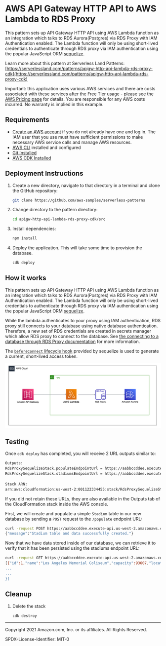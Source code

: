 # AWS API Gateway HTTP API to AWS Lambda to RDS Proxy

This pattern sets up API Gateway HTTP API using AWS Lambda function as an integration which talks to RDS Aurora(Postgres) via RDS Proxy
with IAM Authentication enabled. The Lambda function will only be using short-lived credentials to authenticate through RDS proxy via IAM authentication using the popular JavaScript ORM [sequelize](https://sequelize.org).

Learn more about this pattern at Serverless Land Patterns: [https://serverlessland.com/patterns/apigw-http-api-lambda-rds-proxy-cdk](https://serverlessland.com/patterns/apigw-http-api-lambda-rds-proxy-cdk)

Important: this application uses various AWS services and there are costs associated with these services after the Free Tier usage - please see the [AWS Pricing page](https://aws.amazon.com/pricing/) for details. You are responsible for any AWS costs incurred. No warranty is implied in this example.

## Requirements

* [Create an AWS account](https://portal.aws.amazon.com/gp/aws/developer/registration/index.html) if you do not already have one and log in. The IAM user that you use must have sufficient permissions to make necessary AWS service calls and manage AWS resources.
* [AWS CLI](https://docs.aws.amazon.com/cli/latest/userguide/install-cliv2.html) installed and configured
* [Git Installed](https://git-scm.com/book/en/v2/Getting-Started-Installing-Git)
* [AWS CDK Installed](https://docs.aws.amazon.com/cdk/latest/guide/getting_started.html#getting_started_install)

## Deployment Instructions

1. Create a new directory, navigate to that directory in a terminal and clone the GitHub repository:
    ``` bash
    git clone https://github.com/aws-samples/serverless-patterns
    ```
2. Change directory to the pattern directory:
    ```bash
    cd apigw-http-api-lambda-rds-proxy-cdk/src
    ```
3. Install dependencies:
    ```bash
    npm install
    ```
4. Deploy the application. This will take some time to provision the database.
    ```bash
    cdk deploy
    ```

## How it works

This pattern sets up API Gateway HTTP API using AWS Lambda function as an integration which talks to RDS Aurora(Postgres) via RDS Proxy
with IAM Authentication enabled. The Lambda function will only be using short-lived credentials to authenticate through RDS proxy via IAM authentication using the popular JavaScript ORM [sequelize](https://sequelize.org).

While the lambda authenticates to your proxy using IAM authentication, RDS proxy still connects to your database using native database authentication. Therefore, a new set of RDS credentials are created in secrets manager which allow RDS proxy to connect to the database. See [the connecting to a database through RDS Proxy documentation](https://docs.aws.amazon.com/AmazonRDS/latest/AuroraUserGuide/rds-proxy-setup.html#rds-proxy-iam-setup) for more information.

The [`beforeConnect` lifecycle hook](./src/lambda/sequelize.ts#L26) provided by sequelize is used to generate a current, short-lived access token.

![architecture.png](architecture.png)

## Testing

Once `cdk deploy` has completed, you will receive 2 URL outputs similar to:

```bash
Outputs:
RdsProxySequelizeStack.populateEndpointUrl = https://aabbccddee.execute-api.us-west-2.amazonaws.com/populate
RdsProxySequelizeStack.stadiumsEndpointUrl = https://aabbccddee.execute-api.us-west-2.amazonaws.com/

Stack ARN:
arn:aws:cloudformation:us-west-2:001122334455:stack/RdsProxySequelizeStack/11111111-1111-1111-1111-111111111111
```

If you did not retain these URLs, they are also available in the Outputs tab of the CloudFormation stack inside the AWS console.

First, we will create and populate a simple `Stadium` table in our new database by sending a `POST` request to the `/populate` endpoint URL:

```bash
curl -request POST https://aabbccddee.execute-api.us-west-2.amazonaws.com/populate
{"message":"Stadium table and data successfully created."}
```

Now that we have data stored inside of our database, we can retrieve it to verify that it has been persisted using the stadiums endpoint URL:

```bash
curl -request GET https://aabbccddee.execute-api.us-west-2.amazonaws.com/
[{"id":1,"name":"Los Angeles Memorial Coliseum","capacity":93607,"location":"Los Angeles, California","surface":"Natural grass","roof":"Open","team":"Los Angeles Rams","yearOpened":"1923","createdAt":"2021-12-01T20:58:08.906Z","updatedAt":"2021-12-01T20:58:08.906Z"},{"id":2,"name":"MetLife Stadium","capacity":82500,"location":"East Rutherford, New Jersey","surface":"UBU Speed Ser...
...
...
}]
```

## Cleanup
 
1. Delete the stack
    ```bash
    cdk destroy
    ```
----
Copyright 2021 Amazon.com, Inc. or its affiliates. All Rights Reserved.

SPDX-License-Identifier: MIT-0
